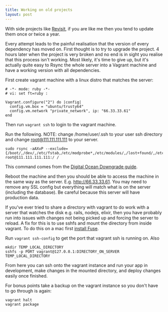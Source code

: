 ```yaml
---
title: Working on old projects
layout: post
---
```


With side projects like [Revisit](http://revisit.io), if you are like me then you tend to update them once or twice a year.

Every attempt leads to the painful realisation that the version of every dependency has moved on. First thought is to try to upgrade the project. 4 hours later when the project is very broken and no end is in sight you realise that this process isn't working. Most likely, it's time to give up, but it's actually quite easy to Rsync the whole server into a Vagrant machine and have a working version with all dependencies.

First create vagrant machine with a linux distro that matches the server:

```
# -*- mode: ruby -*-
# vi: set ft=ruby :

Vagrant.configure("2") do |config|
  config.vm.box = "ubuntu/trusty64"
  config.vm.network "private_network", ip: "66.33.33.61"
end
```

Then run `vagrant ssh` to login to the vagrant machine.

Run the following. NOTE: change /home/user/.ssh to your user ssh directory and change root@111.111.111.111 to your server.

```
sudo rsync -aAXvP --exclude={/boot/,/dev/,/etc/fstab,/etc/modprobe*,/etc/modules/,/lost+found/,/etc/mtab,/etc/network*,/etc/sysconfig/ip*,/etc/sysconfig/kernel,/etc/sysconfig/network*,/lib/modules/,/media/,/mnt/,/proc/,/run/,/sys/,/tmp/,/var/lib/lxcfs/,/var/lock/,/home/user/.ssh} root@111.111.111.111:/ /
```

This command comes from the [Digital Ocean Downgrade guide](https://www.digitalocean.com/community/tutorials/how-to-downgrade-digitalocean-droplets).

Reboot the machine and then you should be able to access the machine in the same way as the server. E.g. http://66.33.33.61. You may need to remove any SSL config but everything will match what is on the server (including the database). Be careful because this server will have production data.

If you've ever tried to share a directory with vagrant to do work with a server that watches the disk e.g. rails, nodejs, elixir, then you have probably run into issues with changes not being picked up and forcing the server to reload. A fix for this is to use sshfs and mount the directory from inside vagrant. To do this on a mac first [install Fuse](http://osxfuse.github.io/).

Run `vagrant ssh-config` to get the port that vagrant ssh is running on. Also 

```
mkdir TEMP_LOCAL_DIRECTORY
sshfs -p PORT vagrant@127.0.0.1:DIRECTORY_ON_SERVER TEMP_LOCAL_DIRECTORY
```

From here you can ssh onto the vagrant instance and run your app in development, make changes in the mounted directory, and deploy changes easily once finished.

For bonus points take a backup on the vagrant instance so you don't have to go through is again:

```
vagrant halt
vagrant package
```

